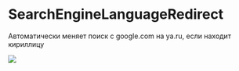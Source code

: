 # SearchEngineLanguageRedirect
Автоматически меняет поиск с google.com на ya.ru, если находит кириллицу

![](https://d0m-4k.github.io/static/git_static_projects.svg)
